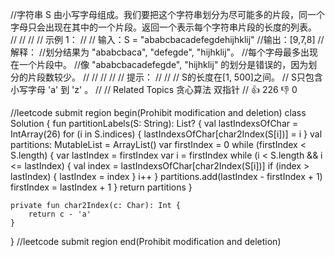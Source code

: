 //字符串 S 由小写字母组成。我们要把这个字符串划分为尽可能多的片段，同一个字母只会出现在其中的一个片段。返回一个表示每个字符串片段的长度的列表。 
//
// 
//
// 示例 1： 
//
// 输入：S = "ababcbacadefegdehijhklij"
//输出：[9,7,8]
//解释：
//划分结果为 "ababcbaca", "defegde", "hijhklij"。
//每个字母最多出现在一个片段中。
//像 "ababcbacadefegde", "hijhklij" 的划分是错误的，因为划分的片段数较少。
// 
//
// 
//
// 提示： 
//
// 
// S的长度在[1, 500]之间。 
// S只包含小写字母 'a' 到 'z' 。 
// 
// Related Topics 贪心算法 双指针 
// 👍 226 👎 0


//leetcode submit region begin(Prohibit modification and deletion)
class Solution {
    fun partitionLabels(S: String): List<Int>? {
        val lastIndexsOfChar = IntArray(26)
        for (i in S.indices) {
            lastIndexsOfChar[char2Index(S[i])] = i
        }
        val partitions: MutableList<Int> = ArrayList()
        var firstIndex = 0
        while (firstIndex < S.length) {
            var lastIndex = firstIndex
            var i = firstIndex
            while (i < S.length && i <= lastIndex) {
                val index = lastIndexsOfChar[char2Index(S[i])]
                if (index > lastIndex) {
                    lastIndex = index
                }
                i++
            }
            partitions.add(lastIndex - firstIndex + 1)
            firstIndex = lastIndex + 1
        }
        return partitions
    }

    private fun char2Index(c: Char): Int {
        return c - 'a'
    }
}
//leetcode submit region end(Prohibit modification and deletion)
